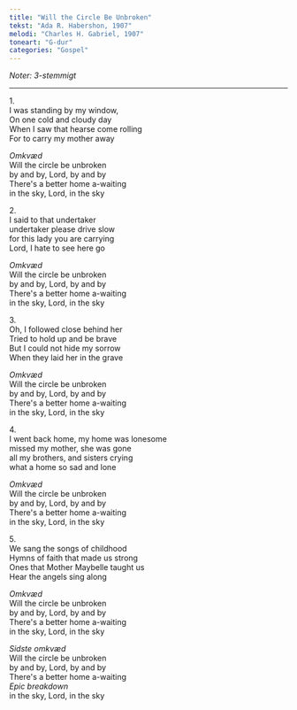 ```yaml
---
title: "Will the Circle Be Unbroken"
tekst: "Ada R. Habershon, 1907"
melodi: "Charles H. Gabriel, 1907"
toneart: "G-dur"
categories: "Gospel"
---
```

*Noter: 3-stemmigt*

***
1\.\
I was standing by my window,\
On one cold and cloudy day\
When I saw that hearse come rolling\
For to carry my mother away

*Omkvæd*\
Will the circle be unbroken\
by and by, Lord, by and by\
There's a better home a-waiting\
in the sky, Lord, in the sky

2\.\
I said to that undertaker\
undertaker please drive slow\
for this lady you are carrying\
Lord, I hate to see here go

*Omkvæd*\
Will the circle be unbroken\
by and by, Lord, by and by\
There's a better home a-waiting\
in the sky, Lord, in the sky

3\.\
Oh, I followed close behind her\
Tried to hold up and be brave\
But I could not hide my sorrow\
When they laid her in the grave

*Omkvæd*\
Will the circle be unbroken\
by and by, Lord, by and by\
There's a better home a-waiting\
in the sky, Lord, in the sky

4\.\
I went back home, my home was lonesome\
missed my mother, she was gone\
all my brothers, and sisters crying\
what a home so sad and lone

*Omkvæd*\
Will the circle be unbroken\
by and by, Lord, by and by\
There's a better home a-waiting\
in the sky, Lord, in the sky

5\.\
We sang the songs of childhood\
Hymns of faith that made us strong\
Ones that Mother Maybelle taught us\
Hear the angels sing along

*Omkvæd*\
Will the circle be unbroken\
by and by, Lord, by and by\
There's a better home a-waiting\
in the sky, Lord, in the sky

*Sidste omkvæd*\
Will the circle be unbroken\
by and by, Lord, by and by\
There's a better home a-waiting\
*Epic breakdown*\
in the sky, Lord, in the sky